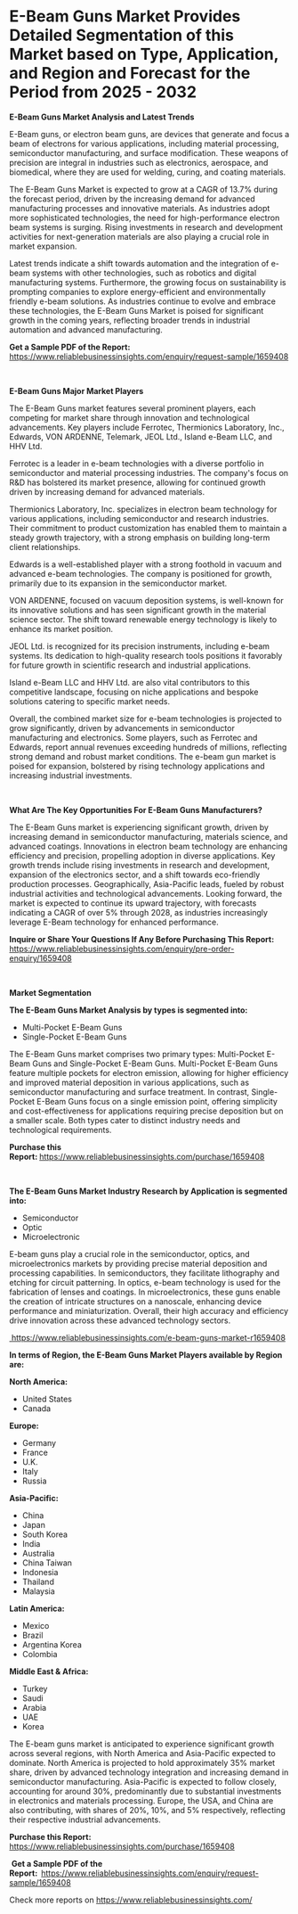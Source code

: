 <p><h1>E-Beam Guns Market Provides Detailed Segmentation of this Market based on Type, Application, and Region and Forecast for the Period from 2025 - 2032</h1></p><p><strong>E-Beam Guns Market Analysis and Latest Trends</strong></p>
<p><p>E-Beam guns, or electron beam guns, are devices that generate and focus a beam of electrons for various applications, including material processing, semiconductor manufacturing, and surface modification. These weapons of precision are integral in industries such as electronics, aerospace, and biomedical, where they are used for welding, curing, and coating materials.</p><p>The E-Beam Guns Market is expected to grow at a CAGR of 13.7% during the forecast period, driven by the increasing demand for advanced manufacturing processes and innovative materials. As industries adopt more sophisticated technologies, the need for high-performance electron beam systems is surging. Rising investments in research and development activities for next-generation materials are also playing a crucial role in market expansion.</p><p>Latest trends indicate a shift towards automation and the integration of e-beam systems with other technologies, such as robotics and digital manufacturing systems. Furthermore, the growing focus on sustainability is prompting companies to explore energy-efficient and environmentally friendly e-beam solutions. As industries continue to evolve and embrace these technologies, the E-Beam Guns Market is poised for significant growth in the coming years, reflecting broader trends in industrial automation and advanced manufacturing.</p></p>
<p><strong>Get a Sample PDF of the Report:&nbsp;</strong> <a href="https://www.reliablebusinessinsights.com/enquiry/request-sample/1659408?utm_campaign=2633&utm_medium=2&utm_source=Github&utm_content=ia&utm_term=23032025&utm_id=e-beam-guns">https://www.reliablebusinessinsights.com/enquiry/request-sample/1659408</a></p>
<p>&nbsp;</p>
<p><strong>E-Beam Guns Major Market Players</strong></p>
<p><p>The E-Beam Guns market features several prominent players, each competing for market share through innovation and technological advancements. Key players include Ferrotec, Thermionics Laboratory, Inc., Edwards, VON ARDENNE, Telemark, JEOL Ltd., Island e-Beam LLC, and HHV Ltd. </p><p>Ferrotec is a leader in e-beam technologies with a diverse portfolio in semiconductor and material processing industries. The company's focus on R&D has bolstered its market presence, allowing for continued growth driven by increasing demand for advanced materials.</p><p>Thermionics Laboratory, Inc. specializes in electron beam technology for various applications, including semiconductor and research industries. Their commitment to product customization has enabled them to maintain a steady growth trajectory, with a strong emphasis on building long-term client relationships.</p><p>Edwards is a well-established player with a strong foothold in vacuum and advanced e-beam technologies. The company is positioned for growth, primarily due to its expansion in the semiconductor market.</p><p>VON ARDENNE, focused on vacuum deposition systems, is well-known for its innovative solutions and has seen significant growth in the material science sector. The shift toward renewable energy technology is likely to enhance its market position.</p><p>JEOL Ltd. is recognized for its precision instruments, including e-beam systems. Its dedication to high-quality research tools positions it favorably for future growth in scientific research and industrial applications.</p><p>Island e-Beam LLC and HHV Ltd. are also vital contributors to this competitive landscape, focusing on niche applications and bespoke solutions catering to specific market needs.</p><p>Overall, the combined market size for e-beam technologies is projected to grow significantly, driven by advancements in semiconductor manufacturing and electronics. Some players, such as Ferrotec and Edwards, report annual revenues exceeding hundreds of millions, reflecting strong demand and robust market conditions. The e-beam gun market is poised for expansion, bolstered by rising technology applications and increasing industrial investments.</p></p>
<p>&nbsp;</p>
<p><strong>What Are The Key Opportunities For E-Beam Guns Manufacturers?</strong></p>
<p><p>The E-Beam Guns market is experiencing significant growth, driven by increasing demand in semiconductor manufacturing, materials science, and advanced coatings. Innovations in electron beam technology are enhancing efficiency and precision, propelling adoption in diverse applications. Key growth trends include rising investments in research and development, expansion of the electronics sector, and a shift towards eco-friendly production processes. Geographically, Asia-Pacific leads, fueled by robust industrial activities and technological advancements. Looking forward, the market is expected to continue its upward trajectory, with forecasts indicating a CAGR of over 5% through 2028, as industries increasingly leverage E-Beam technology for enhanced performance.</p></p>
<p><strong>Inquire or Share Your Questions If Any Before Purchasing This Report:</strong> <a href="https://www.reliablebusinessinsights.com/enquiry/pre-order-enquiry/1659408?utm_campaign=2633&utm_medium=2&utm_source=Github&utm_content=ia&utm_term=23032025&utm_id=e-beam-guns">https://www.reliablebusinessinsights.com/enquiry/pre-order-enquiry/1659408</a></p>
<p>&nbsp;</p>
<p><strong>Market Segmentation</strong></p>
<p><strong>The E-Beam Guns Market Analysis by types is segmented into:</strong></p>
<p><ul><li>Multi-Pocket E-Beam Guns</li><li>Single-Pocket E-Beam Guns</li></ul></p>
<p><p>The E-Beam Guns market comprises two primary types: Multi-Pocket E-Beam Guns and Single-Pocket E-Beam Guns. Multi-Pocket E-Beam Guns feature multiple pockets for electron emission, allowing for higher efficiency and improved material deposition in various applications, such as semiconductor manufacturing and surface treatment. In contrast, Single-Pocket E-Beam Guns focus on a single emission point, offering simplicity and cost-effectiveness for applications requiring precise deposition but on a smaller scale. Both types cater to distinct industry needs and technological requirements.</p></p>
<p><strong>Purchase this Report:&nbsp;</strong><a href="https://www.reliablebusinessinsights.com/purchase/1659408?utm_campaign=2633&utm_medium=2&utm_source=Github&utm_content=ia&utm_term=23032025&utm_id=e-beam-guns">https://www.reliablebusinessinsights.com/purchase/1659408</a></p>
<p>&nbsp;</p>
<p><strong>The E-Beam Guns Market Industry Research by Application is segmented into:</strong></p>
<p><ul><li>Semiconductor</li><li>Optic</li><li>Microelectronic</li></ul></p>
<p><p>E-beam guns play a crucial role in the semiconductor, optics, and microelectronics markets by providing precise material deposition and processing capabilities. In semiconductors, they facilitate lithography and etching for circuit patterning. In optics, e-beam technology is used for the fabrication of lenses and coatings. In microelectronics, these guns enable the creation of intricate structures on a nanoscale, enhancing device performance and miniaturization. Overall, their high accuracy and efficiency drive innovation across these advanced technology sectors.</p></p>
<p><a href="https://www.reliablebusinessinsights.com/e-beam-guns-market-r1659408?utm_campaign=2633&utm_medium=2&utm_source=Github&utm_content=ia&utm_term=23032025&utm_id=e-beam-guns">&nbsp;https://www.reliablebusinessinsights.com/e-beam-guns-market-r1659408</a></p>
<p><strong>In terms of Region, the E-Beam Guns Market Players available by Region are:</strong></p>
<p>
    <p> <strong> North America: </strong>
        <ul>
            <li>United States</li>
            <li>Canada</li>
        </ul>
        </p> 
    <p> <strong> Europe: </strong>
        <ul>
            <li>Germany</li>
            <li>France</li>
            <li>U.K.</li>
            <li>Italy</li>
            <li>Russia</li>
        </ul>
        </p> 
    <p> <strong> Asia-Pacific: </strong>
        <ul>
            <li>China</li>
            <li>Japan</li>
            <li>South Korea</li>
            <li>India</li>
            <li>Australia</li>
            <li>China Taiwan</li>
            <li>Indonesia</li>
            <li>Thailand</li>
            <li>Malaysia</li>
        </ul>
        </p> 
    <p> <strong> Latin America: </strong>
        <ul>
            <li>Mexico</li>
            <li>Brazil</li>
            <li>Argentina Korea</li>
            <li>Colombia</li>
        </ul>
        </p> 
    <p> <strong> Middle East & Africa: </strong>
        <ul>
            <li>Turkey</li>
            <li>Saudi</li>
            <li>Arabia</li>
            <li>UAE</li>
            <li>Korea</li>
        </ul>
    </p>
    </p>
<p><p>The E-beam guns market is anticipated to experience significant growth across several regions, with North America and Asia-Pacific expected to dominate. North America is projected to hold approximately 35% market share, driven by advanced technology integration and increasing demand in semiconductor manufacturing. Asia-Pacific is expected to follow closely, accounting for around 30%, predominantly due to substantial investments in electronics and materials processing. Europe, the USA, and China are also contributing, with shares of 20%, 10%, and 5% respectively, reflecting their respective industrial advancements.</p></p>
<p><strong>Purchase this Report: </strong><a href="https://www.reliablebusinessinsights.com/purchase/1659408?utm_campaign=2633&utm_medium=2&utm_source=Github&utm_content=ia&utm_term=23032025&utm_id=e-beam-guns">https://www.reliablebusinessinsights.com/purchase/1659408</a></p>
<p>&nbsp;<strong>Get a Sample PDF of the Report:&nbsp;&nbsp;</strong><a href="https://www.reliablebusinessinsights.com/enquiry/request-sample/1659408?utm_campaign=2633&utm_medium=2&utm_source=Github&utm_content=ia&utm_term=23032025&utm_id=e-beam-guns">https://www.reliablebusinessinsights.com/enquiry/request-sample/1659408</a></p>
<p><strong></strong></p>
<p>Check more reports on <a href="https://www.reliablebusinessinsights.com/?utm_campaign=2633&utm_medium=2&utm_source=Github&utm_content=ia&utm_term=23032025&utm_id=e-beam-guns">https://www.reliablebusinessinsights.com/</a></p>